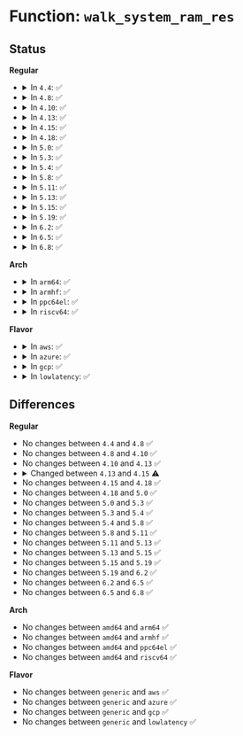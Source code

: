 # Function: <code>walk_system_ram_res</code>

## Status
<b>Regular</b>
<ul>
<li>
<details>
<summary>In <code>4.4</code>: ✅</summary>

```c
int walk_system_ram_res(u64 start, u64 end, void *arg, int (*func)(u64, u64, void *));
```

**Collision:** Unique Global

**Inline:** No

**Transformation:** False

**Instances:**

```
In kernel/resource.c (ffffffff81086e20)
Location: kernel/resource.c:424
Inline: False
Direct callers:
  - arch/x86/kernel/crash.c:crash_load_segments
  - arch/x86/kernel/crash.c:crash_load_segments
  - arch/x86/kernel/crash.c:crash_load_segments
  - kernel/kexec_file.c:kexec_add_buffer
```
**Symbols:**

```
ffffffff81086e20-ffffffff81086ed1: walk_system_ram_res (STB_GLOBAL)
```
</details>
</li>
<li>
<details>
<summary>In <code>4.8</code>: ✅</summary>

```c
int walk_system_ram_res(u64 start, u64 end, void *arg, int (*func)(u64, u64, void *));
```

**Collision:** Unique Global

**Inline:** No

**Transformation:** False

**Instances:**

```
In kernel/resource.c (ffffffff81089e50)
Location: kernel/resource.c:450
Inline: False
Direct callers:
  - arch/x86/kernel/crash.c:crash_load_segments
  - arch/x86/kernel/crash.c:crash_load_segments
  - arch/x86/kernel/crash.c:crash_load_segments
  - kernel/kexec_file.c:kexec_add_buffer
```
**Symbols:**

```
ffffffff81089e50-ffffffff81089efc: walk_system_ram_res (STB_GLOBAL)
```
</details>
</li>
<li>
<details>
<summary>In <code>4.10</code>: ✅</summary>

```c
int walk_system_ram_res(u64 start, u64 end, void *arg, int (*func)(u64, u64, void *));
```

**Collision:** Unique Global

**Inline:** No

**Transformation:** False

**Instances:**

```
In kernel/resource.c (ffffffff8108eda0)
Location: kernel/resource.c:450
Inline: False
Direct callers:
  - arch/x86/kernel/crash.c:crash_load_segments
  - arch/x86/kernel/crash.c:crash_load_segments
  - arch/x86/kernel/crash.c:crash_load_segments
```
**Symbols:**

```
ffffffff8108eda0-ffffffff8108ee4c: walk_system_ram_res (STB_GLOBAL)
```
</details>
</li>
<li>
<details>
<summary>In <code>4.13</code>: ✅</summary>

```c
int walk_system_ram_res(u64 start, u64 end, void *arg, int (*func)(u64, u64, void *));
```

**Collision:** Unique Global

**Inline:** No

**Transformation:** False

**Instances:**

```
In kernel/resource.c (ffffffff8108bd60)
Location: kernel/resource.c:450
Inline: False
Direct callers:
  - arch/x86/kernel/crash.c:crash_load_segments
  - arch/x86/kernel/crash.c:crash_load_segments
  - arch/x86/kernel/crash.c:crash_load_segments
```
**Symbols:**

```
ffffffff8108bd60-ffffffff8108be0c: walk_system_ram_res (STB_GLOBAL)
```
</details>
</li>
<li>
<details>
<summary>In <code>4.15</code>: ✅</summary>

```c
int walk_system_ram_res(u64 start, u64 end, void *arg, int (*func)(struct resource *, void *));
```

**Collision:** Unique Global

**Inline:** No

**Transformation:** False

**Instances:**

```
In kernel/resource.c (ffffffff81092a90)
Location: kernel/resource.c:459
Inline: False
Direct callers:
  - arch/x86/kernel/crash.c:crash_load_segments
  - arch/x86/kernel/crash.c:crash_load_segments
  - arch/x86/kernel/crash.c:crash_load_segments
```
**Symbols:**

```
ffffffff81092a90-ffffffff81092ae9: walk_system_ram_res (STB_GLOBAL)
```
</details>
</li>
<li>
<details>
<summary>In <code>4.18</code>: ✅</summary>

```c
int walk_system_ram_res(u64 start, u64 end, void *arg, int (*func)(struct resource *, void *));
```

**Collision:** Unique Global

**Inline:** No

**Transformation:** False

**Instances:**

```
In kernel/resource.c (ffffffff810964b0)
Location: kernel/resource.c:427
Inline: False
Direct callers:
  - arch/x86/kernel/crash.c:crash_load_segments
  - arch/x86/kernel/crash.c:crash_load_segments
  - arch/x86/kernel/crash.c:crash_load_segments
```
**Symbols:**

```
ffffffff810964b0-ffffffff81096509: walk_system_ram_res (STB_GLOBAL)
```
</details>
</li>
<li>
<details>
<summary>In <code>5.0</code>: ✅</summary>

```c
int walk_system_ram_res(u64 start, u64 end, void *arg, int (*func)(struct resource *, void *));
```

**Collision:** Unique Global

**Inline:** No

**Transformation:** False

**Instances:**

```
In kernel/resource.c (ffffffff8109e820)
Location: kernel/resource.c:429
Inline: False
Direct callers:
  - arch/x86/kernel/crash.c:crash_load_segments
  - arch/x86/kernel/crash.c:crash_load_segments
  - arch/x86/kernel/crash.c:crash_load_segments
```
**Symbols:**

```
ffffffff8109e820-ffffffff8109e841: walk_system_ram_res (STB_GLOBAL)
```
</details>
</li>
<li>
<details>
<summary>In <code>5.3</code>: ✅</summary>

```c
int walk_system_ram_res(u64 start, u64 end, void *arg, int (*func)(struct resource *, void *));
```

**Collision:** Unique Global

**Inline:** No

**Transformation:** False

**Instances:**

```
In kernel/resource.c (ffffffff810a2e70)
Location: kernel/resource.c:445
Inline: False
Direct callers:
  - arch/x86/kernel/crash.c:crash_load_segments
  - arch/x86/kernel/crash.c:crash_load_segments
  - arch/x86/kernel/crash.c:crash_load_segments
```
**Symbols:**

```
ffffffff810a2e70-ffffffff810a2e91: walk_system_ram_res (STB_GLOBAL)
```
</details>
</li>
<li>
<details>
<summary>In <code>5.4</code>: ✅</summary>

```c
int walk_system_ram_res(u64 start, u64 end, void *arg, int (*func)(struct resource *, void *));
```

**Collision:** Unique Global

**Inline:** No

**Transformation:** False

**Instances:**

```
In kernel/resource.c (ffffffff810a94b0)
Location: kernel/resource.c:445
Inline: False
Direct callers:
  - arch/x86/kernel/crash.c:crash_load_segments
  - arch/x86/kernel/crash.c:crash_load_segments
  - arch/x86/kernel/crash.c:crash_load_segments
```
**Symbols:**

```
ffffffff810a94b0-ffffffff810a94d1: walk_system_ram_res (STB_GLOBAL)
```
</details>
</li>
<li>
<details>
<summary>In <code>5.8</code>: ✅</summary>

```c
int walk_system_ram_res(u64 start, u64 end, void *arg, int (*func)(struct resource *, void *));
```

**Collision:** Unique Global

**Inline:** No

**Transformation:** False

**Instances:**

```
In kernel/resource.c (ffffffff810b0fa0)
Location: kernel/resource.c:445
Inline: False
```
**Symbols:**

```
ffffffff810b0fa0-ffffffff810b1042: walk_system_ram_res (STB_GLOBAL)
```
</details>
</li>
<li>
<details>
<summary>In <code>5.11</code>: ✅</summary>

```c
int walk_system_ram_res(u64 start, u64 end, void *arg, int (*func)(struct resource *, void *));
```

**Collision:** Unique Global

**Inline:** No

**Transformation:** False

**Instances:**

```
In kernel/resource.c (ffffffff810ac700)
Location: kernel/resource.c:452
Inline: False
Direct callers:
  - kernel/kexec_file.c:arch_kexec_locate_mem_hole
```
**Symbols:**

```
ffffffff810ac700-ffffffff810ac7a2: walk_system_ram_res (STB_GLOBAL)
```
</details>
</li>
<li>
<details>
<summary>In <code>5.13</code>: ✅</summary>

```c
int walk_system_ram_res(u64 start, u64 end, void *arg, int (*func)(struct resource *, void *));
```

**Collision:** Unique Global

**Inline:** No

**Transformation:** False

**Instances:**

```
In kernel/resource.c (ffffffff810ad910)
Location: kernel/resource.c:438
Inline: False
Direct callers:
  - arch/x86/kernel/crash.c:crash_load_segments
  - arch/x86/kernel/crash.c:crash_load_segments
  - kernel/kexec_file.c:arch_kexec_locate_mem_hole
```
**Symbols:**

```
ffffffff810ad910-ffffffff810ad9ac: walk_system_ram_res (STB_GLOBAL)
```
</details>
</li>
<li>
<details>
<summary>In <code>5.15</code>: ✅</summary>

```c
int walk_system_ram_res(u64 start, u64 end, void *arg, int (*func)(struct resource *, void *));
```

**Collision:** Unique Global

**Inline:** No

**Transformation:** False

**Instances:**

```
In kernel/resource.c (ffffffff810bf490)
Location: kernel/resource.c:438
Inline: False
Direct callers:
  - arch/x86/kernel/crash.c:crash_load_segments
  - arch/x86/kernel/crash.c:crash_load_segments
  - kernel/kexec_file.c:arch_kexec_locate_mem_hole
```
**Symbols:**

```
ffffffff810bf490-ffffffff810bf52c: walk_system_ram_res (STB_GLOBAL)
```
</details>
</li>
<li>
<details>
<summary>In <code>5.19</code>: ✅</summary>

```c
int walk_system_ram_res(u64 start, u64 end, void *arg, int (*func)(struct resource *, void *));
```

**Collision:** Unique Global

**Inline:** No

**Transformation:** False

**Instances:**

```
In kernel/resource.c (ffffffff810d6840)
Location: kernel/resource.c:425
Inline: False
Direct callers:
  - arch/x86/kernel/crash.c:crash_load_segments
  - arch/x86/kernel/crash.c:crash_load_segments
  - kernel/kexec_file.c:kexec_locate_mem_hole
```
**Symbols:**

```
ffffffff810d6840-ffffffff810d6904: walk_system_ram_res (STB_GLOBAL)
```
</details>
</li>
<li>
<details>
<summary>In <code>6.2</code>: ✅</summary>

```c
int walk_system_ram_res(u64 start, u64 end, void *arg, int (*func)(struct resource *, void *));
```

**Collision:** Unique Global

**Inline:** No

**Transformation:** False

**Instances:**

```
In kernel/resource.c (ffffffff810f6240)
Location: kernel/resource.c:425
Inline: False
Direct callers:
  - arch/x86/kernel/crash.c:crash_load_segments
  - arch/x86/kernel/crash.c:crash_load_segments
  - kernel/kexec_file.c:kexec_locate_mem_hole
```
**Symbols:**

```
ffffffff810f6240-ffffffff810f6304: walk_system_ram_res (STB_GLOBAL)
```
</details>
</li>
<li>
<details>
<summary>In <code>6.5</code>: ✅</summary>

```c
int walk_system_ram_res(u64 start, u64 end, void *arg, int (*func)(struct resource *, void *));
```

**Collision:** Unique Global

**Inline:** No

**Transformation:** False

**Instances:**

```
In kernel/resource.c (ffffffff81102690)
Location: kernel/resource.c:425
Inline: False
Direct callers:
  - arch/x86/kernel/crash.c:crash_load_segments
  - arch/x86/kernel/crash.c:crash_load_segments
  - kernel/kexec_file.c:kexec_locate_mem_hole
```
**Symbols:**

```
ffffffff81102690-ffffffff81102754: walk_system_ram_res (STB_GLOBAL)
```
</details>
</li>
<li>
<details>
<summary>In <code>6.8</code>: ✅</summary>

```c
int walk_system_ram_res(u64 start, u64 end, void *arg, int (*func)(struct resource *, void *));
```

**Collision:** Unique Global

**Inline:** No

**Transformation:** False

**Instances:**

```
In kernel/resource.c (ffffffff8110be20)
Location: kernel/resource.c:425
Inline: False
Direct callers:
  - arch/x86/kernel/crash.c:prepare_elf_headers
  - arch/x86/kernel/crash.c:prepare_elf_headers
  - kernel/kexec_file.c:kexec_locate_mem_hole
```
**Symbols:**

```
ffffffff8110be20-ffffffff8110bee4: walk_system_ram_res (STB_GLOBAL)
```
</details>
</li>
</ul>
<b>Arch</b>
<ul>
<li>
<details>
<summary>In <code>arm64</code>: ✅</summary>

```c
int walk_system_ram_res(u64 start, u64 end, void *arg, int (*func)(struct resource *, void *));
```

**Collision:** Unique Global

**Inline:** No

**Transformation:** False

**Instances:**

```
In kernel/resource.c (ffff800010101230)
Location: kernel/resource.c:445
Inline: False
```
**Symbols:**

```
ffff800010101230-ffff80001010128c: walk_system_ram_res (STB_GLOBAL)
```
</details>
</li>
<li>
<details>
<summary>In <code>armhf</code>: ✅</summary>

```c
int walk_system_ram_res(u64 start, u64 end, void *arg, int (*func)(struct resource *, void *));
```

**Collision:** Unique Global

**Inline:** No

**Transformation:** False

**Instances:**

```
In kernel/resource.c (c035d88c)
Location: kernel/resource.c:445
Inline: False
```
**Symbols:**

```
c035d88c-c035d8d8: walk_system_ram_res (STB_GLOBAL)
```
</details>
</li>
<li>
<details>
<summary>In <code>ppc64el</code>: ✅</summary>

```c
int walk_system_ram_res(u64 start, u64 end, void *arg, int (*func)(struct resource *, void *));
```

**Collision:** Unique Global

**Inline:** No

**Transformation:** False

**Instances:**

```
In kernel/resource.c (c000000000148990)
Location: kernel/resource.c:445
Inline: False
```
**Symbols:**

```
c000000000148990-c0000000001489c0: walk_system_ram_res (STB_GLOBAL)
```
</details>
</li>
<li>
<details>
<summary>In <code>riscv64</code>: ✅</summary>

```c
int walk_system_ram_res(u64 start, u64 end, void *arg, int (*func)(struct resource *, void *));
```

**Collision:** Unique Global

**Inline:** No

**Transformation:** False

**Instances:**

```
In kernel/resource.c (ffffffe0000c85e8)
Location: kernel/resource.c:445
Inline: False
```
**Symbols:**

```
ffffffe0000c85e8-ffffffe0000c8638: walk_system_ram_res (STB_GLOBAL)
```
</details>
</li>
</ul>
<b>Flavor</b>
<ul>
<li>
<details>
<summary>In <code>aws</code>: ✅</summary>

```c
int walk_system_ram_res(u64 start, u64 end, void *arg, int (*func)(struct resource *, void *));
```

**Collision:** Unique Global

**Inline:** No

**Transformation:** False

**Instances:**

```
In kernel/resource.c (ffffffff810a2dd0)
Location: kernel/resource.c:445
Inline: False
Direct callers:
  - arch/x86/kernel/crash.c:crash_load_segments
  - arch/x86/kernel/crash.c:crash_load_segments
  - arch/x86/kernel/crash.c:crash_load_segments
```
**Symbols:**

```
ffffffff810a2dd0-ffffffff810a2df1: walk_system_ram_res (STB_GLOBAL)
```
</details>
</li>
<li>
<details>
<summary>In <code>azure</code>: ✅</summary>

```c
int walk_system_ram_res(u64 start, u64 end, void *arg, int (*func)(struct resource *, void *));
```

**Collision:** Unique Global

**Inline:** No

**Transformation:** False

**Instances:**

```
In kernel/resource.c (ffffffff810917b0)
Location: kernel/resource.c:445
Inline: False
Direct callers:
  - arch/x86/kernel/crash.c:crash_load_segments
  - arch/x86/kernel/crash.c:crash_load_segments
  - arch/x86/kernel/crash.c:crash_load_segments
```
**Symbols:**

```
ffffffff810917b0-ffffffff810917d1: walk_system_ram_res (STB_GLOBAL)
```
</details>
</li>
<li>
<details>
<summary>In <code>gcp</code>: ✅</summary>

```c
int walk_system_ram_res(u64 start, u64 end, void *arg, int (*func)(struct resource *, void *));
```

**Collision:** Unique Global

**Inline:** No

**Transformation:** False

**Instances:**

```
In kernel/resource.c (ffffffff810a2d80)
Location: kernel/resource.c:445
Inline: False
Direct callers:
  - arch/x86/kernel/crash.c:crash_load_segments
  - arch/x86/kernel/crash.c:crash_load_segments
  - arch/x86/kernel/crash.c:crash_load_segments
```
**Symbols:**

```
ffffffff810a2d80-ffffffff810a2da1: walk_system_ram_res (STB_GLOBAL)
```
</details>
</li>
<li>
<details>
<summary>In <code>lowlatency</code>: ✅</summary>

```c
int walk_system_ram_res(u64 start, u64 end, void *arg, int (*func)(struct resource *, void *));
```

**Collision:** Unique Global

**Inline:** No

**Transformation:** False

**Instances:**

```
In kernel/resource.c (ffffffff810aae20)
Location: kernel/resource.c:445
Inline: False
Direct callers:
  - arch/x86/kernel/crash.c:crash_load_segments
  - arch/x86/kernel/crash.c:crash_load_segments
  - arch/x86/kernel/crash.c:crash_load_segments
```
**Symbols:**

```
ffffffff810aae20-ffffffff810aae41: walk_system_ram_res (STB_GLOBAL)
```
</details>
</li>
</ul>

## Differences
<b>Regular</b>
<ul>
<li>
No changes between <code>4.4</code> and <code>4.8</code> ✅
</li>
<li>
No changes between <code>4.8</code> and <code>4.10</code> ✅
</li>
<li>
No changes between <code>4.10</code> and <code>4.13</code> ✅
</li>
<li>
<details>
<summary>Changed between <code>4.13</code> and <code>4.15</code> ⚠️</summary>
<ul>
<li>
<b>Param type changed. </b>
<code>int (*func)(u64, u64, void *)</code> ➡️ <code>int (*func)(struct resource *, void *)</code>
</li>
</ul>
</details>
</li>
<li>
No changes between <code>4.15</code> and <code>4.18</code> ✅
</li>
<li>
No changes between <code>4.18</code> and <code>5.0</code> ✅
</li>
<li>
No changes between <code>5.0</code> and <code>5.3</code> ✅
</li>
<li>
No changes between <code>5.3</code> and <code>5.4</code> ✅
</li>
<li>
No changes between <code>5.4</code> and <code>5.8</code> ✅
</li>
<li>
No changes between <code>5.8</code> and <code>5.11</code> ✅
</li>
<li>
No changes between <code>5.11</code> and <code>5.13</code> ✅
</li>
<li>
No changes between <code>5.13</code> and <code>5.15</code> ✅
</li>
<li>
No changes between <code>5.15</code> and <code>5.19</code> ✅
</li>
<li>
No changes between <code>5.19</code> and <code>6.2</code> ✅
</li>
<li>
No changes between <code>6.2</code> and <code>6.5</code> ✅
</li>
<li>
No changes between <code>6.5</code> and <code>6.8</code> ✅
</li>
</ul>
<b>Arch</b>
<ul>
<li>
No changes between <code>amd64</code> and <code>arm64</code> ✅
</li>
<li>
No changes between <code>amd64</code> and <code>armhf</code> ✅
</li>
<li>
No changes between <code>amd64</code> and <code>ppc64el</code> ✅
</li>
<li>
No changes between <code>amd64</code> and <code>riscv64</code> ✅
</li>
</ul>
<b>Flavor</b>
<ul>
<li>
No changes between <code>generic</code> and <code>aws</code> ✅
</li>
<li>
No changes between <code>generic</code> and <code>azure</code> ✅
</li>
<li>
No changes between <code>generic</code> and <code>gcp</code> ✅
</li>
<li>
No changes between <code>generic</code> and <code>lowlatency</code> ✅
</li>
</ul>
